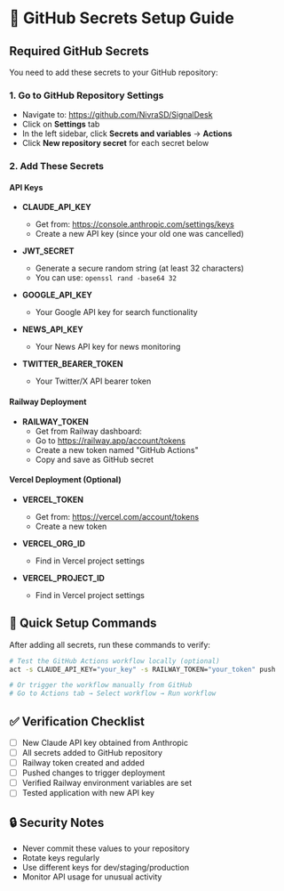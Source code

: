 # 🔐 GitHub Secrets Setup Guide

## Required GitHub Secrets

You need to add these secrets to your GitHub repository:

### 1. Go to GitHub Repository Settings
- Navigate to: https://github.com/NivraSD/SignalDesk
- Click on **Settings** tab
- In the left sidebar, click **Secrets and variables** → **Actions**
- Click **New repository secret** for each secret below

### 2. Add These Secrets

#### API Keys
- **CLAUDE_API_KEY**
  - Get from: https://console.anthropic.com/settings/keys
  - Create a new API key (since your old one was cancelled)
  
- **JWT_SECRET**
  - Generate a secure random string (at least 32 characters)
  - You can use: `openssl rand -base64 32`

- **GOOGLE_API_KEY**
  - Your Google API key for search functionality
  
- **NEWS_API_KEY**
  - Your News API key for news monitoring
  
- **TWITTER_BEARER_TOKEN**
  - Your Twitter/X API bearer token

#### Railway Deployment
- **RAILWAY_TOKEN**
  - Get from Railway dashboard:
  - Go to https://railway.app/account/tokens
  - Create a new token named "GitHub Actions"
  - Copy and save as GitHub secret

#### Vercel Deployment (Optional)
- **VERCEL_TOKEN**
  - Get from: https://vercel.com/account/tokens
  - Create a new token
  
- **VERCEL_ORG_ID**
  - Find in Vercel project settings
  
- **VERCEL_PROJECT_ID**
  - Find in Vercel project settings

## 🚀 Quick Setup Commands

After adding all secrets, run these commands to verify:

```bash
# Test the GitHub Actions workflow locally (optional)
act -s CLAUDE_API_KEY="your_key" -s RAILWAY_TOKEN="your_token" push

# Or trigger the workflow manually from GitHub
# Go to Actions tab → Select workflow → Run workflow
```

## ✅ Verification Checklist

- [ ] New Claude API key obtained from Anthropic
- [ ] All secrets added to GitHub repository
- [ ] Railway token created and added
- [ ] Pushed changes to trigger deployment
- [ ] Verified Railway environment variables are set
- [ ] Tested application with new API key

## 🔒 Security Notes

- Never commit these values to your repository
- Rotate keys regularly
- Use different keys for dev/staging/production
- Monitor API usage for unusual activity